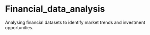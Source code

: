 # Financial_data_analysis
Analysing financial datasets to identify market trends and investment opportunities.
